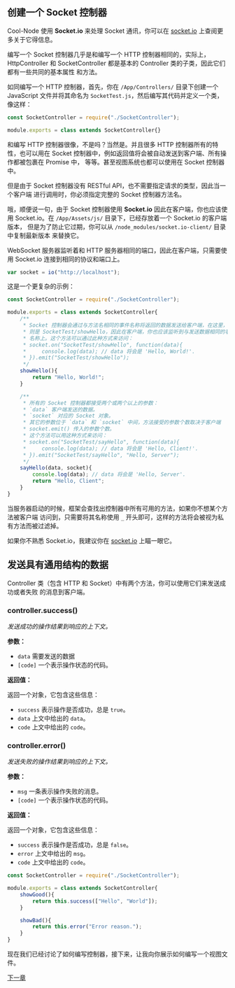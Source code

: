 ## 创建一个 Socket 控制器

Cool-Node 使用 **Socket.io** 来处理 Socket 通讯，你可以在 
[socket.io](https://socket.io/) 上查阅更多关于它得信息。

编写一个 Socket 控制器几乎是和编写一个 HTTP 控制器相同的，实际上，HttpController 
和 SocketController 都是基本的 Controller 类的子类，因此它们都有一些共同的基本属性
和方法。

如同编写一个 HTTP 控制器，首先，你在 `/App/Controllers/` 目录下创建一个 
JavaScript 文件并将其命名为 `SocketTest.js`，然后编写其代码并定义一个类，像这样：

```javascript
const SocketController = require("./SocketController");

module.exports = class extends SocketController{}
```

和编写 HTTP 控制器很像，不是吗？当然是。并且很多 HTTP 控制器所有的特性，也可以用在
Socket 控制器中，例如返回值将会被自动发送到客户端、所有操作都被包裹在 Promise 中，
等等。甚至视图系统也都可以使用在 Socket 控制器中。

但是由于 Socket 控制器没有 RESTful API，也不需要指定请求的类型，因此当一个客户端
进行调用时，你必须指定完整的 Socket 控制器方法名。

哦，顺便说一句，由于 Socket 控制器使用 **Socket.io** 因此在客户端，你也应该使用 
Socket.io。在 `/App/Assets/js/` 目录下，已经存放着一个 Socket.io 的客户端版本，
但是为了防止它过期，你可以从 `/node_modules/socket.io-client/` 目录中复制最新版本
来替换它。

WebSocket 服务器监听着和 HTTP 服务器相同的端口，因此在客户端，只需要使用 Socket.io 
连接到相同的协议和端口上。


```javascript
var socket = io("http://localhost");
```

这是一个更复杂的示例：

```javascript
const SocketController = require("./SocketController");

module.exports = class extends SocketController{
    /**
     * Socket 控制器会通过与方法名相同的事件名称将返回的数据发送给客户端，在这里，
     * 则是 SocketTest/showHello，因此在客户端，你也应该监听到与发送数据相同的事件
     * 名称上。这个方法可以通过此种方式来访问：
     * socket.on("SocketTest/showHello", function(data){
     *     console.log(data); // data 将会是 'Hello, World!'.
     * }).emit("SocketTest/showHello");
     */
    showHello(){
        return "Hello, World!";
    }

    /**
     * 所有的 Socket 控制器都接受两个或两个以上的参数：
     * `data` 客户端发送的数据。
     * `socket` 对应的 Socket 对象。
     * 其它的参数位于 `data` 和 `socket` 中间，方法接受的参数个数取决于客户端 
     * socket.emit() 传入的参数个数。
     * 这个方法可以用这种方式来访问：
     * socket.on("SocketTest/sayHello", function(data){
     *     console.log(data); // data 将会是 'Hello, Client!'.
     * }).emit("SocketTest/sayHello", "Hello, Server");
     */
    sayHello(data, socket){
        console.log(data); // data 将会是 'Hello, Server'.
        return "Hello, Client";
    }
}
```

当服务器启动的时候，框架会查找出控制器中所有可用的方法，如果你不想某个方法被客户端
访问到，只需要将其名称使用 `_` 开头即可，这样的方法将会被视为私有方法而被过滤掉。

如果你不熟悉 Socket.io，我建议你在 [socket.io](http://socket.io) 上瞄一眼它。

## 发送具有通用结构的数据

Controller 类（包含 HTTP 和 Socket）中有两个方法，你可以使用它们来发送成功或者失败
的消息到客户端。

### controller.success()

*发送成功的操作结果到响应的上下文。*

**参数：**

- `data` 需要发送的数据
- `[code]` 一个表示操作状态的代码。

**返回值：**

返回一个对象，它包含这些信息：
- `success` 表示操作是否成功，总是 `true`。
- `data` 上文中给出的 `data`。
- `code` 上文中给出的 `code`。

### controller.error()

*发送失败的操作结果到响应的上下文。*

**参数：**

- `msg` 一条表示操作失败的消息。
- `[code]` 一个表示操作状态的代码。

**返回值：**

返回一个对象，它包含这些信息：
- `success` 表示操作是否成功，总是 `false`。
- `error` 上文中给出的 `msg`。
- `code` 上文中给出的 `code`。

```javascript
const SocketController = require("./SocketController");

module.exports = class extends SocketController{
    showGood(){
        return this.success(["Hello", "World"]);
    }

    showBad(){
        return this.error("Error reason.");
    }
}
```

现在我们已经讨论了如何编写控制器，接下来，让我向你展示如何编写一个视图文件。

[下一章](DesigningViews)